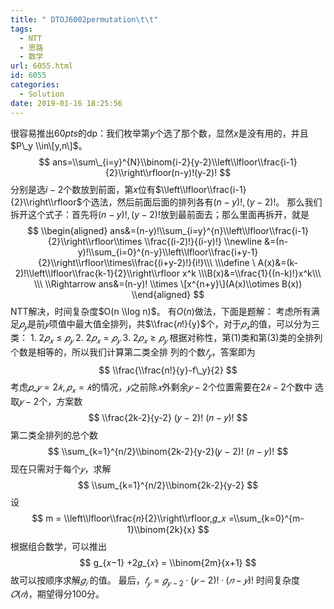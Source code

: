 ```yaml
---
title: " DTOJ6002permutation\t\t"
tags:
  - NTT
  - 思路
  - 数学
url: 6055.html
id: 6055
categories:
  - Solution
date: 2019-01-16 18:25:56
---
```


很容易推出$60pts$的dp：我们枚举第$y$个选了那个数，显然$x$是没有用的，并且$P\_y \\in\[y,n\]$。 $$ ans=\\sum\_{i=y}^{N}\\binom{i-2}{y-2}\\left\\lfloor\\frac{i-1}{2}\\right\\rfloor(n-y)!(y-2)! $$ 分别是选$i-2$个数放到前面，第$x$位有$\\left\\lfloor\\frac{i-1}{2}\\right\\rfloor$个选法，然后前面后面的排列各有$(n-y)!,(y-2)!$。 那么我们拆开这个式子：首先将$(n-y)!,(y-2)!$放到最前面去；那么里面再拆开，就是 $$ \\begin{aligned} ans&=(n-y)!\\sum_{i=y}^{n}\\left\\lfloor\\frac{i-1}{2}\\right\\rfloor\\times \\frac{(i-2)!}{(i-y)!} \\newline &=(n-y)!\\sum_{i=0}^{n-y}\\left\\lfloor\\frac{i+y-1}{2}\\right\\rfloor\\times\\frac{(i+y-2)!}{i!}\\\ \\\define \ A(x)&=(k-2)!\\left\\lfloor\\frac{k-1}{2}\\right\\rfloor x^k \\\B(x)&=\\frac{1}{(n-k)!}x^k\\\ \\\ \\Rightarrow ans&=(n-y)! \\times \[x^{n+y}\](A(x)\\otimes B(x)) \\end{aligned} $$ NTT解决，时间复杂度$O(n \\log n)$。 有$O(n)$做法，下面是题解： 考虑所有满足$𝑝_𝑦$是前$𝑦$项值中最大值全排列，共$\\frac{𝑛!}{y}$个，对于$𝑝_𝑥$的值，可以分为三类： 1. $2𝑝_𝑥 ≤ 𝑝_𝑦$ 2. $2 𝑝_𝑥 = 𝑝_𝑦$ 3. $2 𝑝_𝑥 ≥ 𝑝_𝑦$ 根据对称性，第$(1)$类和第$(3)$类的全排列个数是相等的，所以我们计算第二类全排 列的个数$𝑓_𝑦$，答案即为 $$ \\frac{\\frac{n!}{y}-f\_y}{2} $$ 考虑$𝑝\_𝑦 = 2𝑘, 𝑝_𝑥 = 𝑘$的情况，$𝑦$之前除$𝑥$外剩余$𝑦 − 2$个位置需要在$2𝑘 − 2$个数中 选取$𝑦 − 2$个，方案数 $$ \\frac{2k-2}{y-2} (𝑦 − 2)! (𝑛 − 𝑦)! $$ 第二类全排列的总个数 $$ \\sum_{k=1}^{n/2}\\binom{2k-2}{y-2}(𝑦 − 2)! (𝑛 − 𝑦)! $$ 现在只需对于每个$𝑦$，求解 $$ \\sum_{k=1}^{n/2}\\binom{2k-2}{y-2} $$ 设 $$ m = \\left\\lfloor\\frac{𝑛}{2}\\right\\rfloor,𝑔_𝑥 =\\sum_{k=0}^{m-1}\\binom{2k}{x} $$ 根据组合数学，可以推出 $$ g_{𝑥−1} +2𝑔_{𝑥} = \\binom{2m}{x+1} $$ 故可以按顺序求解$𝑔_𝑖$ 的值。 最后，$𝑓_𝑦 = 𝑔_{𝑦−2} · (𝑦 − 2)! · (𝑛 − 𝑦)!$ 时间复杂度$𝑂(𝑛)$，期望得分100分。